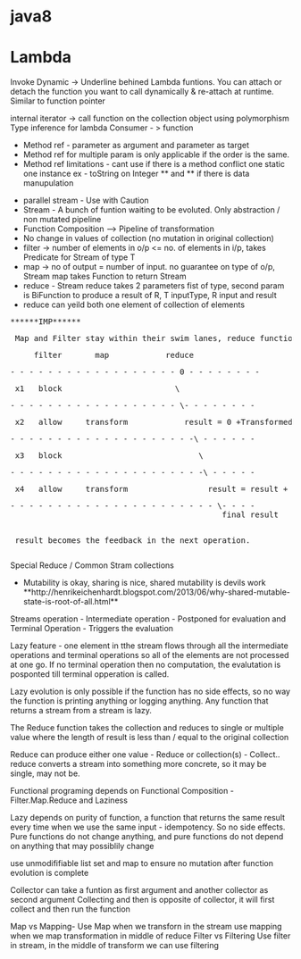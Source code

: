 # java8

<h1>Lambda</h1>

Invoke Dynamic  -> Underline behined Lambda funtions.
You can attach or detach the function you want to call dynamically & re-attach at runtime. Similar to function pointer

internal iterator -> call function on the collection object using polymorphism
Type inference for lambda
Consumer - > function 
<ul>
 <li>Method ref - parameter as argument and parameter as target</li>
<li>Method ref for multiple param is only applicable if the order is the same.</li>
<li>Method ref limitations - cant use if there is a method conflict one static one instance ex - toString on Integer ** and ** if there is data manupulation</li>
</ul>


<ul>
<li>parallel stream - Use with Caution</li>
<li>Stream - A bunch of funtion waiting to be evoluted. Only abstraction / non mutated pipeline</li>
<li>Function Composition --> Pipeline of transformation</li>
<li>No change in values of collection (no mutation in original collection)</li>
<li>filter -> number of elements in o/p <= no. of elements in i/p, takes Predicate<T> for Stream of type T</li>
<li>map -> no of output = number of input. no guarantee on type of o/p, Stream<T> map takes Function<T,R> to return Stream<R></li>
<li>reduce - Stream<t> reduce takes 2 parameters fist of type<T>, second param is BiFunction<R,T,R> to produce a result of R, T inputType, R input and result</li>
 <li> reduce can yeild both one element of collection of elements</li>
 
 </ul>
 
<pre>******IMP******
<p> Map and Filter stay within their swim lanes, reduce function cuts the swim lanes to reduce the stream
<p>     filter       map            reduce
<p>- - - - - - - - - - - - - - - - - - 0 - - - - - - - -
<p> x1   block                        \
<p>- - - - - - - - - - - - - - - - - - \- - - - - - - -
<p> x2   allow     transform            result = 0 +Transformed x2
<p>- - - - - - - - - - - - - - - - - - - -\ - - - - - -
<p> x3   block                             \
<p>- - - - - - - - - - - - - - - - - - - - -\ - - - - -
<p> x4   allow     transform                 result = result + transformed x4
<p>- - - - - - - - - - - - - - - - - - - - - - \- - - -
                                             final result
 
<p> result becomes the feedback in the next operation.
</pre>
 
 Special Reduce / Common Stram collections
 <ul>
  <li>
   Mutability is okay, sharing is nice, shared mutability is devils work
   **http://henrikeichenhardt.blogspot.com/2013/06/why-shared-mutable-state-is-root-of-all.html**
 </ul>

 Streams operation -
Intermediate operation - Postponed for evaluation and Terminal Operation - Triggers the evaluation
 
 Lazy feature - one element in tthe stream flows through all the intermediate operations and terminal operations so all of the elements are not processed at one go. If no terminal operation then no computation, the evalutation is posponted till terminal opperation is called.
 
 Lazy evolution is only possible if the function has no side effects, so no way the function is printing anything or logging anything.
Any function that returns a stream from a stream is lazy.
 
 The Reduce function takes the collection and reduces to single or multiple value where the length of result is less than / equal to the original collection
 
 Reduce can produce either one value - Reduce or collection(s) - Collect.. reduce converts a stream into something more concrete, so it may be single, may not be.

 Functional programing depends on Functional Composition - Filter.Map.Reduce and Laziness
 
 Lazy depends on purity of function, a function that returns the same result every time when we use the same input - idempotency. So no side effects.
 Pure functions do not change anything, and pure functions do not depend on anything that may possiblily change
 
 use unmodififiable list set and map to ensure no mutation after function evolution is complete
 
 Collector can take a funtion as first argument and another collector as second argument
 Collecting and then is opposite of collector, it will first collect and then run the function
 
 Map vs Mapping-  Use Map when we transforn in the stream use mapping when we map transformation in middle of reduce
 Filter vs Filtering Use filter in stream, in the middle of transform we can use filtering
